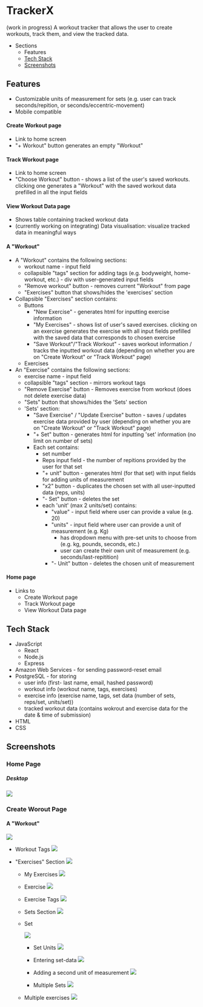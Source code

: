 # TrackerX

(work in progress)
A workout tracker that allows the user to create workouts, track them, and view the tracked data.

-   Sections
    -   Features
    -   [Tech Stack](#tech-stack)
    -   [Screenshots](#screenshots)

## Features

-   Customizable units of measurement for sets (e.g. user can track seconds/repition, or seconds/eccentric-movement)
-   Mobile compatible

#### Create Workout page

-   Link to home screen
-   "+ Workout" button generates an empty "Workout"

#### Track Workout page

-   Link to home screen
-   "Choose Workout" button - shows a list of the user's saved workouts. clicking one generates a "Workout" with the saved workout data prefilled in all the input fields

#### View Workout Data page

-   Shows table containing tracked workout data
-   (currently working on integrating) Data visualisation: visualize tracked data in meaningful ways

#### A "Workout"

-   A "Workout" contains the following sections:
    -   workout name - input field
    -   collapsible "tags" section for adding tags (e.g. bodyweight, home-workout, etc.) - div with user-generated input fields
    -   "Remove workout" button - removes current "Workout" from page
    -   "Exercises" button that shows/hides the 'exercises' section
-   Collapsible "Exercises" section contains:
    -   Buttons
        -   "New Exercise" - generates html for inputting exercise information
        -   "My Exercises" - shows list of user's saved exercises. clicking on an exercise generates the exercise with all input fields prefilled with the saved data that corresponds to chosen exercise
        -   "Save Workout"/"Track Workout" - saves workout information / tracks the inputted workout data (depending on whether you are on "Create Workout" or "Track Workout" page)
    -   Exercises
-   An "Exercise" contains the following sections:
    -   exercise name - input field
    -   collapsible "tags" section - mirrors workout tags
    -   "Remove Exercise" button - Removes exercise from workout (does not delete exercise data)
    -   "Sets" button that shows/hides the 'Sets' section
    -   'Sets' section:
        -   "Save Exercise" / "Update Exercise" button - saves / updates exercise data provided by user (depending on whether you are on "Create Workout" or "Track Workout" page)
        -   "+ Set" button - generates html for inputting 'set' information (no limit on number of sets)
        -   Each set contains:
            -   set number
            -   Reps input field - the number of repitions provided by the user for that set
            -   "+ unit" button - generates html (for that set) with input fields for adding units of measurement
            -   "x2" button - duplicates the chosen set with all user-inputted data (reps, units)
            -   "- Set" button - deletes the set
            -   each 'unit' (max 2 units/set) contains:
                -   "value" - input field where user can provide a value (e.g. 20)
                -   "units" - input field where user can provide a unit of measurement (e.g. Kg)
                    -   has dropdown menu with pre-set units to choose from (e.g. kg, pounds, seconds, etc.)
                    -   user can create their own unit of measurement (e.g. seconds/last-repitition)
                -   "- Unit" button - deletes the chosen unit of measurement

#### Home page

-   Links to
    -   Create Workout page
    -   Track Workout page
    -   View Workout Data page

## Tech Stack

-   JavaScript
    -   React
    -   Node.js
    -   Express
-   Amazon Web Services - for sending password-reset email
-   PostgreSQL - for storing
    -   user info (first- last name, email, hashed password)
    -   workout info (workout name, tags, exercises)
    -   exercise info (exercise name, tags, set data (number of sets, reps/set, units/set))
    -   tracked workout data (contains wokrout and exercise data for the date & time of submission)
-   HTML
-   CSS

## Screenshots

### Home Page

##### Desktop

![](./public/screenshots/1.png)

<!-- ##### Mobile

![](./public/screenshots/mobile/1.png) -->

### Create Worout Page

#### A "Workout"

![](./public/screenshots/2.png)

-   Workout Tags
    ![](./public/screenshots/3.png)

-   "Exercises" Section
    ![](./public/screenshots/4.png)

    -   My Exercises
        ![](./public/screenshots/5.png)
    -   Exercise
        ![](./public/screenshots/6.png)
    -   Exercise Tags
        ![](./public/screenshots/7.png)
    -   Sets Section
        ![](./public/screenshots/8.png)
    -   Set

        ![](./public/screenshots/9.png)

        -   Set Units
            ![](./public/screenshots/11.png)

        -   Entering set-data
            ![](./public/screenshots/12.png)

        -   Adding a second unit of measurement
            ![](./public/screenshots/13.png)

        -   Multiple Sets
            ![](./public/screenshots/14.png)

    -   Multiple exercises
        ![](./public/screenshots/15.png)
